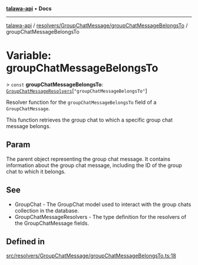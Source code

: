 [**talawa-api**](../../../../README.md) • **Docs**

***

[talawa-api](../../../../modules.md) / [resolvers/GroupChatMessage/groupChatMessageBelongsTo](../README.md) / groupChatMessageBelongsTo

# Variable: groupChatMessageBelongsTo

\> `const` **groupChatMessageBelongsTo**: [`GroupChatMessageResolvers`](../../../../types/generatedGraphQLTypes/type-aliases/GroupChatMessageResolvers.md)\[`"groupChatMessageBelongsTo"`\]

Resolver function for the `groupChatMessageBelongsTo` field of a `GroupChatMessage`.

This function retrieves the group chat to which a specific group chat message belongs.

## Param

The parent object representing the group chat message. It contains information about the group chat message, including the ID of the group chat to which it belongs.

## See

 - GroupChat - The GroupChat model used to interact with the group chats collection in the database.
 - GroupChatMessageResolvers - The type definition for the resolvers of the GroupChatMessage fields.

## Defined in

[src/resolvers/GroupChatMessage/groupChatMessageBelongsTo.ts:18](https://github.com/PalisadoesFoundation/talawa-api/blob/60937520d7a29ccf883a9c6a7c2d186bae92a81b/src/resolvers/GroupChatMessage/groupChatMessageBelongsTo.ts#L18)
